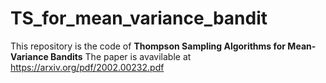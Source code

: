 # TS_for_mean_variance_bandit
This repository is the code of **Thompson Sampling Algorithms for Mean-Variance Bandits**
The paper is avavilable at https://arxiv.org/pdf/2002.00232.pdf
